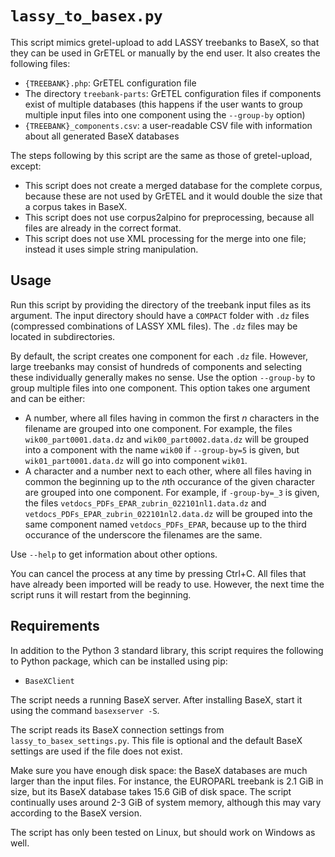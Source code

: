 # `lassy_to_basex.py`

This script mimics gretel-upload to add LASSY treebanks to BaseX, so that they
can be used in GrETEL or manually by the end user. It also creates the
following files:

- `{TREEBANK}.php`: GrETEL configuration file
- The directory `treebank-parts`: GrETEL configuration files if components
  exist of multiple databases (this happens if the user wants to group multiple
  input files into one component using the ``--group-by`` option)
- `{TREEBANK}_components.csv`: a user-readable CSV file with information about
  all generated BaseX databases

The steps following by this script are the same as those of gretel-upload,
except:

- This script does not create a merged database for the complete corpus,
  because these are not used by GrETEL and it would double the size that a
  corpus takes in BaseX.
- This script does not use corpus2alpino for preprocessing, because all
  files are already in the correct format.
- This script does not use XML processing for the merge into one file; instead
  it uses simple string manipulation.

## Usage

Run this script by providing the directory of the treebank input files as its
argument. The input directory should have a ``COMPACT`` folder with ``.dz``
files (compressed combinations of LASSY XML files). The ``.dz`` files may
be located in subdirectories.

By default, the script creates one component for each ``.dz`` file. However,
large treebanks may consist of hundreds of components and selecting these
individually generally makes no sense. Use the option ``--group-by`` to group
multiple files into one component. This option takes one argument and can be
either:

* A number, where all files having in common the first *n* characters in the
filename are grouped into one component. For example, the files
``wik00_part0001.data.dz`` and ``wik00_part0002.data.dz`` will be grouped
into a component with the name ``wik00`` if ``--group-by=5`` is given, but
``wik01_part0001.data.dz`` will go into component ``wik01``.
* A character and a number next to each other, where all files having in
common the beginning up to the *n*th occurance of the given character are
grouped into one component. For example, if ``-group-by=_3`` is given,
the files ``vetdocs_PDFs_EPAR_zubrin_022101nl1.data.dz`` and
``vetdocs_PDFs_EPAR_zubrin_022101nl2.data.dz`` will be grouped into the same
component named ``vetdocs_PDFs_EPAR``, because up to the third occurance of
the underscore the filenames are the same.

Use ``--help`` to get information about other options.

You can cancel the process at any time by pressing Ctrl+C. All files that have
already been imported will be ready to use. However, the next time the script
runs it will restart from the beginning.

## Requirements

In addition to the Python 3 standard library, this script requires the following
to Python package, which can be installed using pip:

- `BaseXClient`

The script needs a running BaseX server. After installing BaseX, start it using
the command `basexserver -S`.

The script reads its BaseX connection settings from
``lassy_to_basex_settings.py``. This file is optional and the default BaseX
settings are used if the file does not exist.

Make sure you have enough disk space: the BaseX databases are much larger than
the input files. For instance, the EUROPARL treebank is 2.1 GiB in size, but
its BaseX database takes 15.6 GiB of disk space. The script continually uses
around 2-3 GiB of system memory, although this may vary according to the BaseX
version.

The script has only been tested on Linux, but should work on Windows as well.
